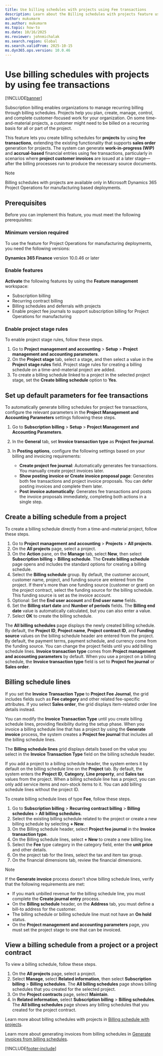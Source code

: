 ```yaml
---
title: Use billing schedules with projects using Fee transactions
description: Learn about the Billing schedules with projects feature using fee transactions, which lets you set up a billing schedule that has a project ID and invoice it through a project invoice proposal.
author: mukumarm
ms.author: mukumarm
ms.topic: how-to
ms.date: 10/16/2025
ms.reviewer: johnmichalak
ms.search.region: Global
ms.search.validFrom: 2025-10-15
ms.dyn365.ops.version: 10.0.46
---
```


# Use billing schedules with projects by using fee transactions

[!INCLUDE[banner](../includes/banner.md)]

Subscription billing enables organizations to manage recurring billing through billing schedules. 
Projects help you plan, create, manage, control, and complete customer-focused work for your organization. On some time-and-material projects, a customer might need to be billed on a recurring basis for all or part of the project.

This feature lets you create billing schedules for **projects** by using **fee transactions**, extending the existing functionality that supports **sales order** generation for projects. The system can generate **work-in-progress (WIP)** and **accrual-based** financial entries using fee transactions, particularly in scenarios where **project customer invoices** are issued at a later stage—after the billing processes run to produce the necessary source documents.

> [!NOTE]
> Billing schedules with projects are available only in Microsoft Dynamics 365 Project Operations for manufacturing based deployments.

## Prerequisites

Before you can implement this feature, you must meet the following prerequisites:

### Minimum version required

To use the feature for Project Operations for manufacturing deployments, you need the following versions:

**Dynamics 365 Finance** version 10.0.46 or later

### Enable features

**Activate** the following features by using the **Feature management** workspace:

* Subscription billing
* Recurring contract billing
* Billing schedules and deferrals with projects
* Enable project fee journals to support subscription billing for Project Operations for manufacturing

### Enable project stage rules

To enable project stage rules, follow these steps.

1. Go to **Project management and accounting** > **Setup** > **Project management and accounting parameters**.
1. On the **Project stage** tab, select a stage, and then select a value in the **Project stage rules** field. Project stage rules for creating a billing schedule on a time-and-material project are added.
1. To create a billing schedule linked to a project in the selected project stage, set the **Create billing schedule** option to **Yes**.

## Set up default parameters for fee transactions

To automatically generate billing schedules for project fee transactions, configure the relevant parameters in the **Project Management and Accounting Parameters** settings following these steps.

1. Go to **Subscription billing** > **Setup** > **Project Management and Accounting Parameters**.
1. In the **General** tab, set **Invoice transaction type** as **Project fee journal**.
1. In **Posting options**, configure the following settings based on your billing and invoicing requirements:

   * **Create project fee journal**: Automatically generates fee transactions. You manually create project invoices later.
   * **Show posting invoice or Create invoice proposal page**: Generates both fee transactions and project invoice proposals. You can defer posting invoices and complete them later.
   * **Post invoice automatically**: Generates fee transactions and posts the invoice proposals immediately, completing both actions in a single step.
   
## Create a billing schedule from a project

To create a billing schedule directly from a time-and-material project, follow these steps.

1. Go to **Project management and accounting** > **Projects** > **All projects**.
1. On the **All projects** page, select a project.
1. On the **Action** pane, on the **Manage** tab, select **New**, then select **Subscription billing** > **Billing schedule**. The **Create billing schedule** page opens and includes the standard options for creating a billing schedule.
1. Select the **Billing schedule** group. By default, the customer account, customer name, project, and funding source are entered from the project. If there's more than one funding source (customer or grant) on the project contract, select the funding source for the billing schedule. This funding source is set as the invoice account.
1. Optional: Set the **End user account** and **End user name** fields.
1. Set the **Billing start date** and **Number of periods** fields. The **Billing end date** value is automatically calculated, but you can also enter a value.
1. Select **OK** to create the billing schedule.

The **All billing schedules** page displays the newly created billing schedule. By default, the **Project ID**, **Project name**, **Project contract ID**, and **Funding source** values on the billing schedule header are entered from the project. By default, the payment terms, payment schedule, and currency come from the funding source. You can change the project fields until you add billing schedule lines. **Invoice transaction type** comes from **Project management and accounting parameters** by default. When you use a project on a billing schedule, the **Invoice transaction type** field is set to **Project fee journal** or **Sales order**.

## Billing schedule lines

If you set the **Invoice Transaction Type** to **Project Fee Journal**, the grid includes fields such as **Fee category** and other related fee-specific attributes. If you select **Sales order**, the grid displays item-related order line details instead.

You can modify the **Invoice Transaction Type** until you create billing schedule lines, providing flexibility during the setup phase. When you invoice a billing schedule line that has a project by using the **Generate invoice** process, the system creates a **Project fee journal** that includes all the billing schedule lines.

The **Billing schedule lines** grid displays details based on the value you select in the **Invoice Transaction Type** field on the billing schedule header.

If you add a project to a billing schedule header, the system enters it by default on the billing schedule line on the **Project** tab. By default, the system enters the **Project ID**, **Category**, **Line property**, and **Sales tax** values from the project. When a billing schedule line has a project, you can only add service items and non-stock items to it. You can add billing schedule lines without the project ID.

To create billing schedule lines of type **Fee**, follow these steps.

1. Go to **Subscription billing** > **Recurring contract billing** > **Billing schedules** > **All billing schedules**.
1. Select the existing billing schedule related to the project or create a new billing schedule by selecting **+ New**.
1. On the Billing schedule header, select **Project fee journal** in the **Invoice transaction type**.
1. On the Billing schedule lines, select **+ New** to create a new billing line.
1. Select the **Fee** type category in the category field, enter the **unit price** and other details.
1. On the project tab for the lines, select the tax and item tax group.
1. On the financial dimensions tab, review the financial dimensions.

> [!NOTE]
> If the **Generate invoice** process doesn't show billing schedule lines, verify that the following requirements are met:
>
> - If you mark unbilled revenue for the billing schedule line, you must complete the **Create journal entry** process.
> - On the **Billing schedule** header, on the **Address** tab, you must define a bill-to address for the customer.
> - The billing schedule or billing schedule line must not have an **On hold** status.
> - On the **Project management and accounting parameters** page, you must set the project stage to one that can be invoiced.

## View a billing schedule from a project or a project contract

To view a billing schedule, follow these steps.

1. On the **All projects** page, select a project.
1. Select **Manage**, select **Related information**, then select **Subscription billing** > **Billing schedules**. The **All billing schedules** page shows billing schedules that you created for the selected project.
1. On the **Project contracts** page, select **Maintain**.
1. In **Related information**, select **Subscription billing** > **Billing schedules**. The **All billing schedules** page shows any billing schedules that you created for the project contract.

Learn more about billing schedules with projects in [Billing schedule with projects](/dynamics365/finance/accounts-receivable/sb-bill-sched-project).

Learn more about generating invoices from billing schedules in [Generate invoices from billing schedules](/dynamics365/finance/accounts-receivable/sb-generate-invoice).

[!INCLUDE[footer-include](../includes/footer-banner.md)]
